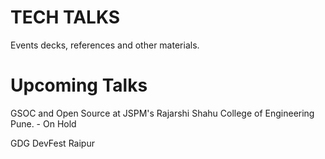 # TECH TALKS

Events decks, references and other materials.


# Upcoming Talks

GSOC and Open Source at JSPM's Rajarshi Shahu College of Engineering Pune. - On Hold

GDG DevFest Raipur
